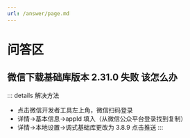 ```yaml
---
url: /answer/page.md
---
```

# 问答区

## 微信下载基础库版本 2.31.0 失败 该怎么办

::: details 解决方法

* 点击微信开发者工具左上角，微信扫码登录
* 详情->基本信息->appId 填入（从微信公众平台登录找到复制）
* 详情->本地设置->调式基础库更改为 3.8.9 点击推送
  :::
